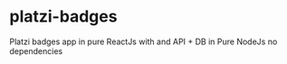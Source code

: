 # platzi-badges
Platzi badges app in pure ReactJs with and API + DB in Pure NodeJs no dependencies 
